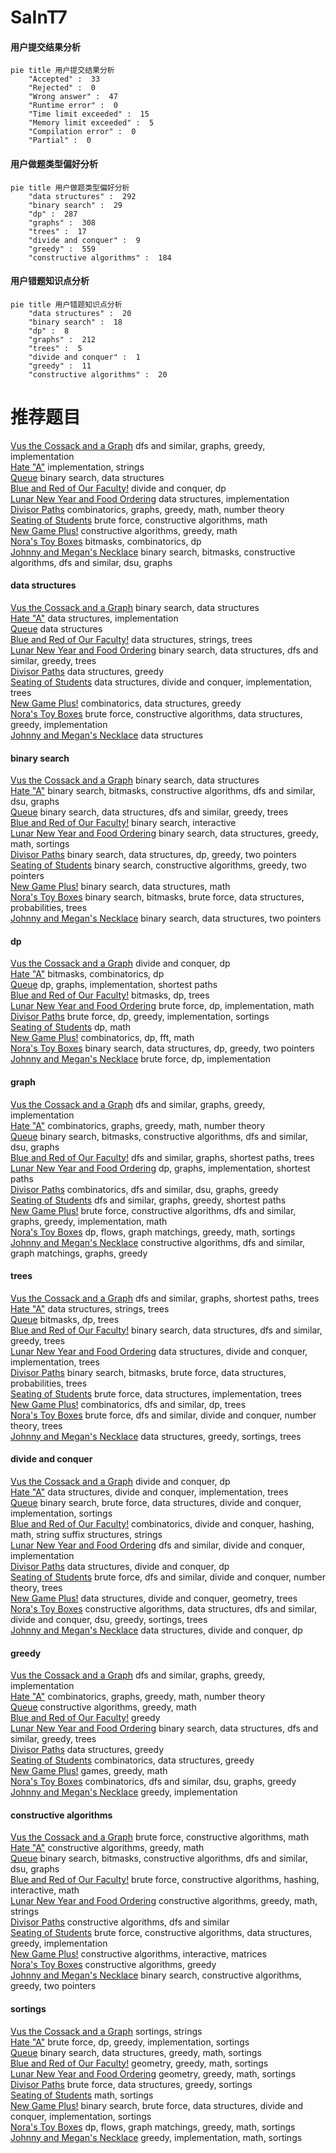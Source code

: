 # SaInT7
<!-- tabs:start -->
#### **用户提交结果分析**

```mermaid
pie title 用户提交结果分析
    "Accepted" :  33
    "Rejected" :  0
    "Wrong answer" :  47
    "Runtime error" :  0
    "Time limit exceeded" :  15
    "Memory limit exceeded" :  5
    "Compilation error" :  0
    "Partial" :  0
```
#### **用户做题类型偏好分析**

```mermaid
pie title 用户做题类型偏好分析
    "data structures" :  292
    "binary search" :  29
    "dp" :  287
    "graphs" :  308
    "trees" :  17
    "divide and conquer" :  9
    "greedy" :  559
    "constructive algorithms" :  184
```
#### **用户错题知识点分析**

```mermaid
pie title 用户错题知识点分析
    "data structures" :  20
    "binary search" :  18
    "dp" :  8
    "graphs" :  212
    "trees" :  5
    "divide and conquer" :  1
    "greedy" :  11
    "constructive algorithms" :  20
```
<!-- tabs:end -->
# 推荐题目
[Vus the Cossack and a Graph](http://codeforces.com/problemset/problem/1186/F)		dfs and similar,
                        graphs,
                        greedy,
                        implementation		  
[Hate "A"](http://codeforces.com/problemset/problem/1146/B)		implementation,
                        strings		  
[Queue](http://codeforces.com/problemset/problem/91/B)		binary search,
                        data structures		  
[Blue and Red of Our Faculty!](http://codeforces.com/problemset/problem/1425/B)		divide and conquer,
                        dp		  
[Lunar New Year and Food Ordering](http://codeforces.com/problemset/problem/1106/B)		data structures,
                        implementation		  
[Divisor Paths](http://codeforces.com/problemset/problem/1334/E)		combinatorics,
                        graphs,
                        greedy,
                        math,
                        number theory		  
[Seating of Students](http://codeforces.com/problemset/problem/906/B)		brute force,
                        constructive algorithms,
                        math		  
[New Game Plus!](http://codeforces.com/problemset/problem/1415/E)		constructive algorithms,
                        greedy,
                        math		  
[Nora's Toy Boxes](http://codeforces.com/problemset/problem/1292/F)		bitmasks,
                        combinatorics,
                        dp		  
[Johnny and Megan's Necklace](https://codeforces.com/contest/1362/problem/F)		binary search,
                        bitmasks,
                        constructive algorithms,
                        dfs and similar,
                        dsu,
                        graphs		  
<!-- tabs:start -->
#### **data structures**
[Vus the Cossack and a Graph](http://codeforces.com/problemset/problem/91/B)		binary search,
                        data structures		  
[Hate "A"](http://codeforces.com/problemset/problem/1106/B)		data structures,
                        implementation		  
[Queue](http://codeforces.com/problemset/problem/707/E)		data structures		  
[Blue and Red of Our Faculty!](http://codeforces.com/problemset/problem/1045/J)		data structures,
                        strings,
                        trees		  
[Lunar New Year and Food Ordering](http://codeforces.com/problemset/problem/533/A)		binary search,
                        data structures,
                        dfs and similar,
                        greedy,
                        trees		  
[Divisor Paths](http://codeforces.com/problemset/problem/1141/F2)		data structures,
                        greedy		  
[Seating of Students](http://codeforces.com/problemset/problem/117/E)		data structures,
                        divide and conquer,
                        implementation,
                        trees		  
[New Game Plus!](http://codeforces.com/problemset/problem/1028/D)		combinatorics,
                        data structures,
                        greedy		  
[Nora's Toy Boxes](http://codeforces.com/problemset/problem/1343/F)		brute force,
                        constructive algorithms,
                        data structures,
                        greedy,
                        implementation		  
[Johnny and Megan's Necklace](http://codeforces.com/problemset/problem/587/E)		data structures		  
#### **binary search**
[Vus the Cossack and a Graph](http://codeforces.com/problemset/problem/91/B)		binary search,
                        data structures		  
[Hate "A"](https://codeforces.com/contest/1362/problem/F)		binary search,
                        bitmasks,
                        constructive algorithms,
                        dfs and similar,
                        dsu,
                        graphs		  
[Queue](http://codeforces.com/problemset/problem/533/A)		binary search,
                        data structures,
                        dfs and similar,
                        greedy,
                        trees		  
[Blue and Red of Our Faculty!](https://codeforces.com/contest/1020/problem/D)		binary search,
                        interactive		  
[Lunar New Year and Food Ordering](http://codeforces.com/problemset/problem/1490/F)		binary search,
                        data structures,
                        greedy,
                        math,
                        sortings		  
[Divisor Paths](http://codeforces.com/problemset/problem/1492/C)		binary search,
                        data structures,
                        dp,
                        greedy,
                        two pointers		  
[Seating of Students](http://codeforces.com/problemset/problem/1463/D)		binary search,
                        constructive algorithms,
                        greedy,
                        two pointers		  
[New Game Plus!](http://codeforces.com/problemset/problem/1490/G)		binary search,
                        data structures,
                        math		  
[Nora's Toy Boxes](http://codeforces.com/problemset/problem/1479/D)		binary search,
                        bitmasks,
                        brute force,
                        data structures,
                        probabilities,
                        trees		  
[Johnny and Megan's Necklace](http://codeforces.com/problemset/problem/1436/E)		binary search,
                        data structures,
                        two pointers		  
#### **dp**
[Vus the Cossack and a Graph](http://codeforces.com/problemset/problem/1425/B)		divide and conquer,
                        dp		  
[Hate "A"](http://codeforces.com/problemset/problem/1292/F)		bitmasks,
                        combinatorics,
                        dp		  
[Queue](http://codeforces.com/problemset/problem/1183/E)		dp,
                        graphs,
                        implementation,
                        shortest paths		  
[Blue and Red of Our Faculty!](http://codeforces.com/problemset/problem/599/E)		bitmasks,
                        dp,
                        trees		  
[Lunar New Year and Food Ordering](http://codeforces.com/problemset/problem/1339/A)		brute force,
                        dp,
                        implementation,
                        math		  
[Divisor Paths](http://codeforces.com/problemset/problem/1380/C)		brute force,
                        dp,
                        greedy,
                        implementation,
                        sortings		  
[Seating of Students](http://codeforces.com/problemset/problem/316/D3)		dp,
                        math		  
[New Game Plus!](http://codeforces.com/problemset/problem/623/E)		combinatorics,
                        dp,
                        fft,
                        math		  
[Nora's Toy Boxes](http://codeforces.com/problemset/problem/1492/C)		binary search,
                        data structures,
                        dp,
                        greedy,
                        two pointers		  
[Johnny and Megan's Necklace](https://codeforces.com/contest/1457/problem/C)		brute force,
                        dp,
                        implementation		  
#### **graph**
[Vus the Cossack and a Graph](http://codeforces.com/problemset/problem/1186/F)		dfs and similar,
                        graphs,
                        greedy,
                        implementation		  
[Hate "A"](http://codeforces.com/problemset/problem/1334/E)		combinatorics,
                        graphs,
                        greedy,
                        math,
                        number theory		  
[Queue](https://codeforces.com/contest/1362/problem/F)		binary search,
                        bitmasks,
                        constructive algorithms,
                        dfs and similar,
                        dsu,
                        graphs		  
[Blue and Red of Our Faculty!](http://codeforces.com/problemset/problem/1184/E2)		dfs and similar,
                        graphs,
                        shortest paths,
                        trees		  
[Lunar New Year and Food Ordering](http://codeforces.com/problemset/problem/1183/E)		dp,
                        graphs,
                        implementation,
                        shortest paths		  
[Divisor Paths](http://codeforces.com/problemset/problem/325/E)		combinatorics,
                        dfs and similar,
                        dsu,
                        graphs,
                        greedy		  
[Seating of Students](http://codeforces.com/problemset/problem/1442/C)		dfs and similar,
                        graphs,
                        greedy,
                        shortest paths		  
[New Game Plus!](http://codeforces.com/problemset/problem/1487/C)		brute force,
                        constructive algorithms,
                        dfs and similar,
                        graphs,
                        greedy,
                        implementation,
                        math		  
[Nora's Toy Boxes](http://codeforces.com/problemset/problem/1437/C)		dp,
                        flows,
                        graph matchings,
                        greedy,
                        math,
                        sortings		  
[Johnny and Megan's Necklace](http://codeforces.com/problemset/problem/1470/D)		constructive algorithms,
                        dfs and similar,
                        graph matchings,
                        graphs,
                        greedy		  
#### **trees**
[Vus the Cossack and a Graph](http://codeforces.com/problemset/problem/1184/E2)		dfs and similar,
                        graphs,
                        shortest paths,
                        trees		  
[Hate "A"](http://codeforces.com/problemset/problem/1045/J)		data structures,
                        strings,
                        trees		  
[Queue](http://codeforces.com/problemset/problem/599/E)		bitmasks,
                        dp,
                        trees		  
[Blue and Red of Our Faculty!](http://codeforces.com/problemset/problem/533/A)		binary search,
                        data structures,
                        dfs and similar,
                        greedy,
                        trees		  
[Lunar New Year and Food Ordering](http://codeforces.com/problemset/problem/117/E)		data structures,
                        divide and conquer,
                        implementation,
                        trees		  
[Divisor Paths](http://codeforces.com/problemset/problem/1479/D)		binary search,
                        bitmasks,
                        brute force,
                        data structures,
                        probabilities,
                        trees		  
[Seating of Students](http://codeforces.com/problemset/problem/1511/C)		brute force,
                        data structures,
                        implementation,
                        trees		  
[New Game Plus!](http://codeforces.com/problemset/problem/1499/F)		combinatorics,
                        dfs and similar,
                        dp,
                        trees		  
[Nora's Toy Boxes](http://codeforces.com/problemset/problem/1491/E)		brute force,
                        dfs and similar,
                        divide and conquer,
                        number theory,
                        trees		  
[Johnny and Megan's Necklace](http://codeforces.com/problemset/problem/1466/D)		data structures,
                        greedy,
                        sortings,
                        trees		  
#### **divide and conquer**
[Vus the Cossack and a Graph](http://codeforces.com/problemset/problem/1425/B)		divide and conquer,
                        dp		  
[Hate "A"](http://codeforces.com/problemset/problem/117/E)		data structures,
                        divide and conquer,
                        implementation,
                        trees		  
[Queue](http://codeforces.com/problemset/problem/1461/D)		binary search,
                        brute force,
                        data structures,
                        divide and conquer,
                        implementation,
                        sortings		  
[Blue and Red of Our Faculty!](http://codeforces.com/problemset/problem/1466/G)		combinatorics,
                        divide and conquer,
                        hashing,
                        math,
                        string suffix structures,
                        strings		  
[Lunar New Year and Food Ordering](http://codeforces.com/problemset/problem/1490/D)		dfs and similar,
                        divide and conquer,
                        implementation		  
[Divisor Paths](https://codeforces.com/contest/1483/problem/C)		data structures,
                        divide and conquer,
                        dp		  
[Seating of Students](http://codeforces.com/problemset/problem/1491/E)		brute force,
                        dfs and similar,
                        divide and conquer,
                        number theory,
                        trees		  
[New Game Plus!](http://codeforces.com/problemset/problem/1303/G)		data structures,
                        divide and conquer,
                        geometry,
                        trees		  
[Nora's Toy Boxes](http://codeforces.com/problemset/problem/1494/D)		constructive algorithms,
                        data structures,
                        dfs and similar,
                        divide and conquer,
                        dsu,
                        greedy,
                        sortings,
                        trees		  
[Johnny and Megan's Necklace](http://codeforces.com/problemset/problem/1482/E)		data structures,
                        divide and conquer,
                        dp		  
#### **greedy**
[Vus the Cossack and a Graph](http://codeforces.com/problemset/problem/1186/F)		dfs and similar,
                        graphs,
                        greedy,
                        implementation		  
[Hate "A"](http://codeforces.com/problemset/problem/1334/E)		combinatorics,
                        graphs,
                        greedy,
                        math,
                        number theory		  
[Queue](http://codeforces.com/problemset/problem/1415/E)		constructive algorithms,
                        greedy,
                        math		  
[Blue and Red of Our Faculty!](http://codeforces.com/problemset/problem/545/B)		greedy		  
[Lunar New Year and Food Ordering](http://codeforces.com/problemset/problem/533/A)		binary search,
                        data structures,
                        dfs and similar,
                        greedy,
                        trees		  
[Divisor Paths](http://codeforces.com/problemset/problem/1141/F2)		data structures,
                        greedy		  
[Seating of Students](http://codeforces.com/problemset/problem/1028/D)		combinatorics,
                        data structures,
                        greedy		  
[New Game Plus!](http://codeforces.com/problemset/problem/1270/A)		games,
                        greedy,
                        math		  
[Nora's Toy Boxes](http://codeforces.com/problemset/problem/325/E)		combinatorics,
                        dfs and similar,
                        dsu,
                        graphs,
                        greedy		  
[Johnny and Megan's Necklace](http://codeforces.com/problemset/problem/1197/B)		greedy,
                        implementation		  
#### **constructive algorithms**
[Vus the Cossack and a Graph](http://codeforces.com/problemset/problem/906/B)		brute force,
                        constructive algorithms,
                        math		  
[Hate "A"](http://codeforces.com/problemset/problem/1415/E)		constructive algorithms,
                        greedy,
                        math		  
[Queue](https://codeforces.com/contest/1362/problem/F)		binary search,
                        bitmasks,
                        constructive algorithms,
                        dfs and similar,
                        dsu,
                        graphs		  
[Blue and Red of Our Faculty!](http://codeforces.com/problemset/problem/1286/C2)		brute force,
                        constructive algorithms,
                        hashing,
                        interactive,
                        math		  
[Lunar New Year and Food Ordering](http://codeforces.com/problemset/problem/525/B)		constructive algorithms,
                        greedy,
                        math,
                        strings		  
[Divisor Paths](http://codeforces.com/problemset/problem/1446/E)		constructive algorithms,
                        dfs and similar		  
[Seating of Students](http://codeforces.com/problemset/problem/1343/F)		brute force,
                        constructive algorithms,
                        data structures,
                        greedy,
                        implementation		  
[New Game Plus!](http://codeforces.com/problemset/problem/1023/E)		constructive algorithms,
                        interactive,
                        matrices		  
[Nora's Toy Boxes](http://codeforces.com/problemset/problem/1493/A)		constructive algorithms,
                        greedy		  
[Johnny and Megan's Necklace](http://codeforces.com/problemset/problem/1463/D)		binary search,
                        constructive algorithms,
                        greedy,
                        two pointers		  
#### **sortings**
[Vus the Cossack and a Graph](http://codeforces.com/problemset/problem/632/C)		sortings,
                        strings		  
[Hate "A"](http://codeforces.com/problemset/problem/1380/C)		brute force,
                        dp,
                        greedy,
                        implementation,
                        sortings		  
[Queue](http://codeforces.com/problemset/problem/1490/F)		binary search,
                        data structures,
                        greedy,
                        math,
                        sortings		  
[Blue and Red of Our Faculty!](https://codeforces.com/contest/1496/problem/C)		geometry,
                        greedy,
                        math,
                        sortings		  
[Lunar New Year and Food Ordering](http://codeforces.com/problemset/problem/1495/A)		geometry,
                        greedy,
                        math,
                        sortings		  
[Divisor Paths](http://codeforces.com/problemset/problem/1497/A)		brute force,
                        data structures,
                        greedy,
                        sortings		  
[Seating of Students](http://codeforces.com/problemset/problem/1427/A)		math,
                        sortings		  
[New Game Plus!](http://codeforces.com/problemset/problem/1461/D)		binary search,
                        brute force,
                        data structures,
                        divide and conquer,
                        implementation,
                        sortings		  
[Nora's Toy Boxes](http://codeforces.com/problemset/problem/1437/C)		dp,
                        flows,
                        graph matchings,
                        greedy,
                        math,
                        sortings		  
[Johnny and Megan's Necklace](http://codeforces.com/problemset/problem/1473/A)		greedy,
                        implementation,
                        math,
                        sortings		  
<!-- tabs:end -->
